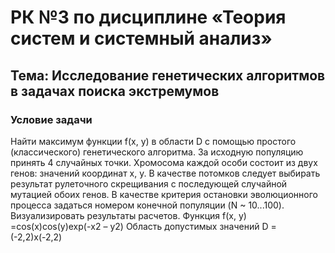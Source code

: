 # РК №3 по дисциплине «Теория систем и системный анализ»

## Тема: Исследование генетических алгоритмов в задачах поиска экстремумов

### Условие задачи
Найти максимум функции f(х, у) в области D с помощью простого (классического) генетического алгоритма. 
За исходную популяцию принять 4 случайных точки. Хромосома каждой особи состоит из двух генов: значений координат x, у. В качестве потомков следует выбирать результат рулеточного скрещивания с последующей случайной мутацией обоих генов. В качестве критерия остановки эволюционного процесса задаться номером конечной популяции (N ~ 10...100). Визуализировать результаты расчетов.
Функция f(x, y) =cos(х)cos(у)exp(-х2 – у2)
Область допустимых значений D = (-2,2)х(-2,2) 

